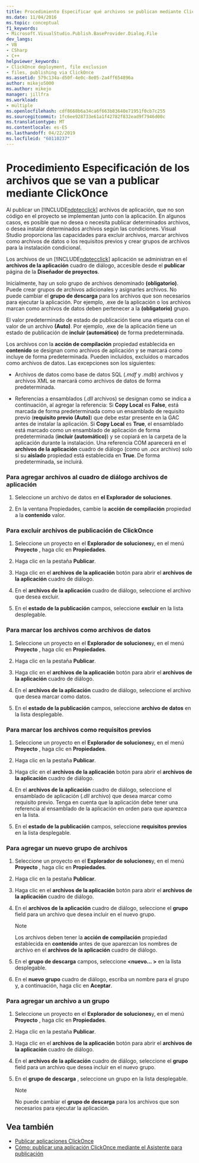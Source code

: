 ```yaml
---
title: Procedimiento Especificar qué archivos se publican mediante ClickOnce | Documentos de Microsoft
ms.date: 11/04/2016
ms.topic: conceptual
f1_keywords:
- Microsoft.VisualStudio.Publish.BaseProvider.Dialog.File
dev_langs:
- VB
- CSharp
- C++
helpviewer_keywords:
- ClickOnce deployment, file exclusion
- files, publishing via ClickOnce
ms.assetid: 579c134a-d50f-4e0c-8e05-2a4ff654896a
author: mikejo5000
ms.author: mikejo
manager: jillfra
ms.workload:
- multiple
ms.openlocfilehash: cdf8668b6a34ca6f663b83640e71951f0cb7c255
ms.sourcegitcommit: 1fc6ee928733e61a1f42782f832ead9f7946d00c
ms.translationtype: MT
ms.contentlocale: es-ES
ms.lasthandoff: 04/22/2019
ms.locfileid: "60110237"
---
```

# <a name="how-to-specify-which-files-are-published-by-clickonce"></a>Procedimiento Especificación de los archivos que se van a publicar mediante ClickOnce
Al publicar un [!INCLUDE[ndptecclick](../deployment/includes/ndptecclick_md.md)] archivos de aplicación, que no son código en el proyecto se implementan junto con la aplicación. En algunos casos, es posible que no desea o necesita publicar determinados archivos, o desea instalar determinados archivos según las condiciones. Visual Studio proporciona las capacidades para excluir archivos, marcar archivos como archivos de datos o los requisitos previos y crear grupos de archivos para la instalación condicional.

 Los archivos de un [!INCLUDE[ndptecclick](../deployment/includes/ndptecclick_md.md)] aplicación se administran en el **archivos de la aplicación** cuadro de diálogo, accesible desde el **publicar** página de la **Diseñador de proyectos**.

 Inicialmente, hay un solo grupo de archivos denominado **(obligatorio)**. Puede crear grupos de archivos adicionales y asignarles archivos. No puede cambiar el **grupo de descarga** para los archivos que son necesarios para ejecutar la aplicación. Por ejemplo, .exe de la aplicación o los archivos marcan como archivos de datos deben pertenecer a la **(obligatorio)** grupo.

 El valor predeterminado de estado de publicación tiene una etiqueta con el valor de un archivo **(Auto)**. Por ejemplo, .exe de la aplicación tiene un estado de publicación de **incluir (automático)** de forma predeterminada.

 Los archivos con la **acción de compilación** propiedad establecida en **contenido** se designan como archivos de aplicación y se marcará como incluye de forma predeterminada. Pueden incluidos, excluidos o marcados como archivos de datos. Las excepciones son los siguientes:

- Archivos de datos como base de datos SQL (*.mdf* y *.mdb*) archivos y archivos XML se marcará como archivos de datos de forma predeterminada.

- Referencias a ensamblados (*.dll* archivos) se designan como se indica a continuación, al agregar la referencia: Si **Copy Local** es **False**, está marcada de forma predeterminada como un ensamblado de requisito previo (**requisito previo (Auto)**) que debe estar presente en la GAC antes de instalar la aplicación. Si **Copy Local** es **True**, el ensamblado está marcado como un ensamblado de aplicación de forma predeterminada (**incluir (automático)**) y se copiará en la carpeta de la aplicación durante la instalación. Una referencia COM aparecerá en el **archivos de la aplicación** cuadro de diálogo (como un *.ocx* archivo) solo si su **aislado** propiedad está establecida en **True**. De forma predeterminada, se incluirá.

### <a name="to-add-files-to-the-application-files-dialog-box"></a>Para agregar archivos al cuadro de diálogo archivos de aplicación

1. Seleccione un archivo de datos en **el Explorador de soluciones**.

2. En la ventana Propiedades, cambie la **acción de compilación** propiedad a la **contenido** valor.

### <a name="to-exclude-files-from-clickonce-publishing"></a>Para excluir archivos de publicación de ClickOnce

1. Seleccione un proyecto en el **Explorador de soluciones**y, en el menú **Proyecto** , haga clic en **Propiedades**.

2. Haga clic en la pestaña **Publicar**.

3. Haga clic en el **archivos de la aplicación** botón para abrir el **archivos de la aplicación** cuadro de diálogo.

4. En el **archivos de la aplicación** cuadro de diálogo, seleccione el archivo que desea excluir.

5. En el **estado de la publicación** campos, seleccione **excluir** en la lista desplegable.

### <a name="to-mark-files-as-data-files"></a>Para marcar los archivos como archivos de datos

1. Seleccione un proyecto en el **Explorador de soluciones**y, en el menú **Proyecto** , haga clic en **Propiedades**.

2. Haga clic en la pestaña **Publicar**.

3. Haga clic en el **archivos de la aplicación** botón para abrir el **archivos de la aplicación** cuadro de diálogo.

4. En el **archivos de la aplicación** cuadro de diálogo, seleccione el archivo que desea marcar como datos.

5. En el **estado de la publicación** campos, seleccione **archivo de datos** en la lista desplegable.

### <a name="to-mark-files-as-prerequisites"></a>Para marcar los archivos como requisitos previos

1. Seleccione un proyecto en el **Explorador de soluciones**y, en el menú **Proyecto** , haga clic en **Propiedades**.

2. Haga clic en la pestaña **Publicar**.

3. Haga clic en el **archivos de la aplicación** botón para abrir el **archivos de la aplicación** cuadro de diálogo.

4. En el **archivos de la aplicación** cuadro de diálogo, seleccione el ensamblado de aplicación (*.dll* archivo) que desea marcar como requisito previo. Tenga en cuenta que la aplicación debe tener una referencia al ensamblado de la aplicación en orden para que aparezca en la lista.

5. En el **estado de la publicación** campos, seleccione **requisitos previos** en la lista desplegable.

### <a name="to-add-a-new-file-group"></a>Para agregar un nuevo grupo de archivos

1. Seleccione un proyecto en el **Explorador de soluciones**y, en el menú **Proyecto** , haga clic en **Propiedades**.

2. Haga clic en la pestaña **Publicar**.

3. Haga clic en el **archivos de la aplicación** botón para abrir el **archivos de la aplicación** cuadro de diálogo.

4. En el **archivos de la aplicación** cuadro de diálogo, seleccione el **grupo** field para un archivo que desea incluir en el nuevo grupo.

    > [!NOTE]
    >  Los archivos deben tener la **acción de compilación** propiedad establecida en **contenido** antes de que aparezcan los nombres de archivo en el **archivos de la aplicación** cuadro de diálogo.

5. En el **grupo de descarga** campos, seleccione  **\<nuevo... >** en la lista desplegable.

6. En el **nuevo grupo** cuadro de diálogo, escriba un nombre para el grupo y, a continuación, haga clic en **Aceptar**.

### <a name="to-add-a-file-to-a-group"></a>Para agregar un archivo a un grupo

1. Seleccione un proyecto en el **Explorador de soluciones**y, en el menú **Proyecto** , haga clic en **Propiedades**.

2. Haga clic en la pestaña **Publicar**.

3. Haga clic en el **archivos de la aplicación** botón para abrir el **archivos de la aplicación** cuadro de diálogo.

4. En el **archivos de la aplicación** cuadro de diálogo, seleccione el **grupo** field para un archivo que desea incluir en el nuevo grupo.

5. En el **grupo de descarga** , seleccione un grupo en la lista desplegable.

    > [!NOTE]
    >  No puede cambiar el **grupo de descarga** para los archivos que son necesarios para ejecutar la aplicación.

## <a name="see-also"></a>Vea también
- [Publicar aplicaciones ClickOnce](../deployment/publishing-clickonce-applications.md)
- [Cómo: publicar una aplicación ClickOnce mediante el Asistente para publicación](../deployment/how-to-publish-a-clickonce-application-using-the-publish-wizard.md)